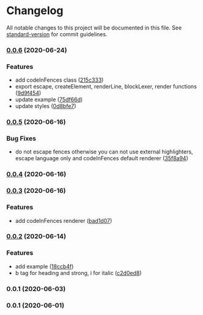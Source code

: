 # Changelog

All notable changes to this project will be documented in this file. See [standard-version](https://github.com/conventional-changelog/standard-version) for commit guidelines.

### [0.0.6](https://github.com/petersolopov/mdhl/compare/v0.0.5...v0.0.6) (2020-06-24)


### Features

* add codeInFences class ([215c333](https://github.com/petersolopov/mdhl/commit/215c333536b6c24338e1e61d5b29cdb89e5dbb9f))
* export escape, createElement, renderLine, blockLexer, render functions ([9d9f454](https://github.com/petersolopov/mdhl/commit/9d9f454162db80c297af72b10a44a29258a8fcda))
* update example ([75df66d](https://github.com/petersolopov/mdhl/commit/75df66da3495a9184957be6f9394c969a215243d))
* update styles ([0d8bfe7](https://github.com/petersolopov/mdhl/commit/0d8bfe7df6cb0482005101bb4c066e01e1e5987d))

### [0.0.5](https://github.com/petersolopov/mdhl/compare/v0.0.4...v0.0.5) (2020-06-16)


### Bug Fixes

* do not escape fences otherwise you can not use external highlighters, escape language only and codeInFences default renderer ([35f8a94](https://github.com/petersolopov/mdhl/commit/35f8a945f532819b2a5584f12d42d375818f4f3b))

### [0.0.4](https://github.com/petersolopov/mdhl/compare/v0.0.3...v0.0.4) (2020-06-16)

### [0.0.3](https://github.com/petersolopov/mdhl/compare/v0.0.2...v0.0.3) (2020-06-16)


### Features

* add codeInFences renderer ([bad1d07](https://github.com/petersolopov/mdhl/commit/bad1d07a1e420d2c5bef3031334d3cfa9e23df0b))

### [0.0.2](https://github.com/petersolopov/mdhl/compare/v0.0.1...v0.0.2) (2020-06-14)


### Features

* add example ([18ccb4f](https://github.com/petersolopov/mdhl/commit/18ccb4f8f7c01540cdc348573257a500417d2cba))
* b tag for heading and strong, i for italic ([c2d0ed8](https://github.com/petersolopov/mdhl/commit/c2d0ed8b157c9f842f70e0c7c5e65e4711d3ef80))

### 0.0.1 (2020-06-03)

### 0.0.1 (2020-06-01)
